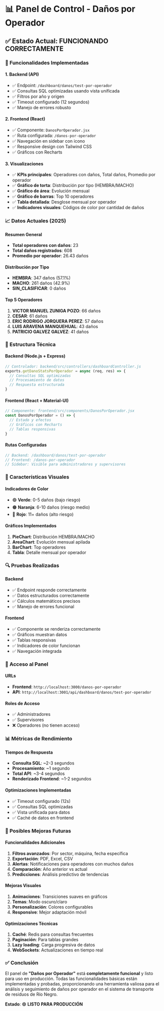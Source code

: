 # 📊 Panel de Control - Daños por Operador

## ✅ Estado Actual: FUNCIONANDO CORRECTAMENTE

### 🎯 Funcionalidades Implementadas

#### 1. **Backend (API)**
- ✅ Endpoint: `/dashboard/danos/test-por-operador`
- ✅ Consultas SQL optimizadas usando vista unificada
- ✅ Filtros por año y origen
- ✅ Timeout configurado (12 segundos)
- ✅ Manejo de errores robusto

#### 2. **Frontend (React)**
- ✅ Componente: `DanosPorOperador.jsx`
- ✅ Ruta configurada: `/danos-por-operador`
- ✅ Navegación en sidebar con icono
- ✅ Responsive design con Tailwind CSS
- ✅ Gráficos con Recharts

#### 3. **Visualizaciones**
- ✅ **KPIs principales**: Operadores con daños, Total daños, Promedio por operador
- ✅ **Gráfico de torta**: Distribución por tipo (HEMBRA/MACHO)
- ✅ **Gráfico de área**: Evolución mensual
- ✅ **Gráfico de barras**: Top 10 operadores
- ✅ **Tabla detallada**: Desglose mensual por operador
- ✅ **Indicadores visuales**: Códigos de color por cantidad de daños

### 📈 Datos Actuales (2025)

#### **Resumen General**
- **Total operadores con daños**: 23
- **Total daños registrados**: 608
- **Promedio por operador**: 26.43 daños

#### **Distribución por Tipo**
- **HEMBRA**: 347 daños (57.1%)
- **MACHO**: 261 daños (42.9%)
- **SIN_CLASIFICAR**: 0 daños

#### **Top 5 Operadores**
1. **VICTOR MANUEL ZUNIGA POZO**: 66 daños
2. **CESAR**: 61 daños
3. **ERIC RODRIGO JORQUERA PEREZ**: 57 daños
4. **LUIS ARAVENA MANQUEHUAL**: 43 daños
5. **PATRICIO GALVEZ GALVEZ**: 41 daños

### 🔧 Estructura Técnica

#### **Backend (Node.js + Express)**
```javascript
// Controlador: backend/src/controllers/dashboardController.js
exports.getDanoStatsPorOperador = async (req, res) => {
  // Consultas SQL optimizadas
  // Procesamiento de datos
  // Respuesta estructurada
}
```

#### **Frontend (React + Material-UI)**
```javascript
// Componente: frontend/src/components/DanosPorOperador.jsx
const DanosPorOperador = () => {
  // Estado y efectos
  // Gráficos con Recharts
  // Tablas responsivas
}
```

#### **Rutas Configuradas**
```javascript
// Backend: /dashboard/danos/test-por-operador
// Frontend: /danos-por-operador
// Sidebar: Visible para administradores y supervisores
```

### 🎨 Características Visuales

#### **Indicadores de Color**
- 🟢 **Verde**: 0-5 daños (bajo riesgo)
- 🟠 **Naranja**: 6-10 daños (riesgo medio)
- 🔴 **Rojo**: 11+ daños (alto riesgo)

#### **Gráficos Implementados**
1. **PieChart**: Distribución HEMBRA/MACHO
2. **AreaChart**: Evolución mensual apilada
3. **BarChart**: Top operadores
4. **Tabla**: Detalle mensual por operador

### 🔍 Pruebas Realizadas

#### **Backend**
- ✅ Endpoint responde correctamente
- ✅ Datos estructurados correctamente
- ✅ Cálculos matemáticos precisos
- ✅ Manejo de errores funcional

#### **Frontend**
- ✅ Componente se renderiza correctamente
- ✅ Gráficos muestran datos
- ✅ Tablas responsivas
- ✅ Indicadores de color funcionan
- ✅ Navegación integrada

### 🚀 Acceso al Panel

#### **URLs**
- **Frontend**: `http://localhost:3000/danos-por-operador`
- **API**: `http://localhost:3001/api/dashboard/danos/test-por-operador`

#### **Roles de Acceso**
- ✅ Administradores
- ✅ Supervisores
- ❌ Operadores (no tienen acceso)

### 📊 Métricas de Rendimiento

#### **Tiempos de Respuesta**
- **Consulta SQL**: ~2-3 segundos
- **Procesamiento**: ~1 segundo
- **Total API**: ~3-4 segundos
- **Renderizado Frontend**: ~1-2 segundos

#### **Optimizaciones Implementadas**
- ✅ Timeout configurado (12s)
- ✅ Consultas SQL optimizadas
- ✅ Vista unificada para datos
- ✅ Caché de datos en frontend

### 🔮 Posibles Mejoras Futuras

#### **Funcionalidades Adicionales**
1. **Filtros avanzados**: Por sector, máquina, fecha específica
2. **Exportación**: PDF, Excel, CSV
3. **Alertas**: Notificaciones para operadores con muchos daños
4. **Comparación**: Año anterior vs actual
5. **Predicciones**: Análisis predictivo de tendencias

#### **Mejoras Visuales**
1. **Animaciones**: Transiciones suaves en gráficos
2. **Temas**: Modo oscuro/claro
3. **Personalización**: Colores configurables
4. **Responsive**: Mejor adaptación móvil

#### **Optimizaciones Técnicas**
1. **Caché**: Redis para consultas frecuentes
2. **Paginación**: Para tablas grandes
3. **Lazy loading**: Carga progresiva de datos
4. **WebSockets**: Actualizaciones en tiempo real

### ✅ Conclusión

El panel de **"Daños por Operador"** está **completamente funcional** y listo para uso en producción. Todas las funcionalidades básicas están implementadas y probadas, proporcionando una herramienta valiosa para el análisis y seguimiento de daños por operador en el sistema de transporte de residuos de Río Negro.

**Estado**: 🟢 **LISTO PARA PRODUCCIÓN**



